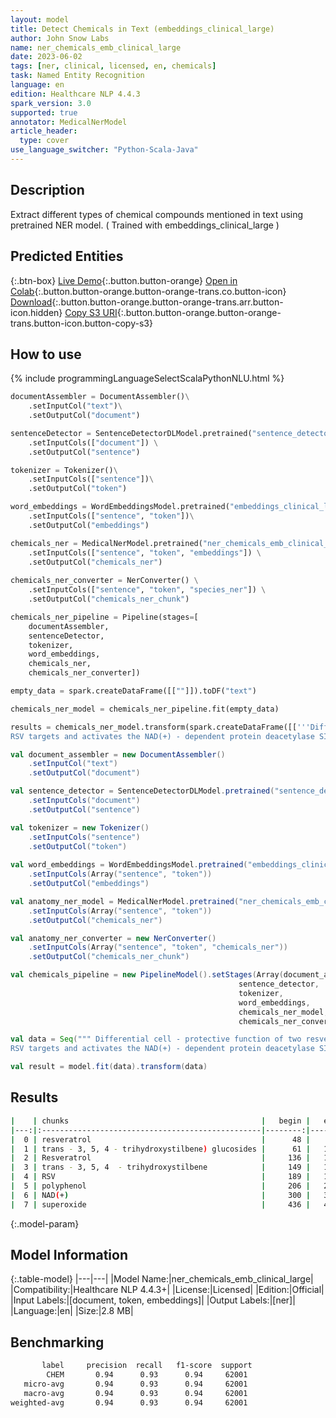 ```yaml
---
layout: model
title: Detect Chemicals in Text (embeddings_clinical_large)
author: John Snow Labs
name: ner_chemicals_emb_clinical_large
date: 2023-06-02
tags: [ner, clinical, licensed, en, chemicals]
task: Named Entity Recognition
language: en
edition: Healthcare NLP 4.4.3
spark_version: 3.0
supported: true
annotator: MedicalNerModel
article_header:
  type: cover
use_language_switcher: "Python-Scala-Java"
---
```


## Description

Extract different types of chemical compounds mentioned in text using pretrained NER model. ( Trained with embeddings_clinical_large )

## Predicted Entities



{:.btn-box}
[Live Demo](https://demo.johnsnowlabs.com/healthcare/NER_CHEMICALS/){:.button.button-orange}
[Open in Colab](https://colab.research.google.com/github/JohnSnowLabs/spark-nlp-workshop/blob/master/tutorials/Certification_Trainings/Healthcare/1.Clinical_Named_Entity_Recognition_Model.ipynb){:.button.button-orange.button-orange-trans.co.button-icon}
[Download](https://s3.amazonaws.com/auxdata.johnsnowlabs.com/clinical/models/ner_chemicals_emb_clinical_large_en_4.4.3_3.0_1685713522857.zip){:.button.button-orange.button-orange-trans.arr.button-icon.hidden}
[Copy S3 URI](s3://auxdata.johnsnowlabs.com/clinical/models/ner_chemicals_emb_clinical_large_en_4.4.3_3.0_1685713522857.zip){:.button.button-orange.button-orange-trans.button-icon.button-copy-s3}

## How to use



<div class="tabs-box" markdown="1">
{% include programmingLanguageSelectScalaPythonNLU.html %}

```python
documentAssembler = DocumentAssembler()\
    .setInputCol("text")\
    .setOutputCol("document")

sentenceDetector = SentenceDetectorDLModel.pretrained("sentence_detector_dl_healthcare","en","clinical/models") \
    .setInputCols(["document"]) \
    .setOutputCol("sentence") 

tokenizer = Tokenizer()\
    .setInputCols(["sentence"])\
    .setOutputCol("token")

word_embeddings = WordEmbeddingsModel.pretrained("embeddings_clinical_large", "en", "clinical/models")\
    .setInputCols(["sentence", "token"])\
    .setOutputCol("embeddings")

chemicals_ner = MedicalNerModel.pretrained("ner_chemicals_emb_clinical_large", "en", "clinical/models" ) \
    .setInputCols(["sentence", "token", "embeddings"]) \
    .setOutputCol("chemicals_ner")
    
chemicals_ner_converter = NerConverter() \
    .setInputCols(["sentence", "token", "species_ner"]) \
    .setOutputCol("chemicals_ner_chunk")

chemicals_ner_pipeline = Pipeline(stages=[
    documentAssembler, 
    sentenceDetector,
    tokenizer,
    word_embeddings,
    chemicals_ner,
    chemicals_ner_converter])

empty_data = spark.createDataFrame([[""]]).toDF("text")

chemicals_ner_model = chemicals_ner_pipeline.fit(empty_data)

results = chemicals_ner_model.transform(spark.createDataFrame([['''Differential cell - protective function of two resveratrol (trans - 3, 5, 4 - trihydroxystilbene) glucosides against oxidative stress. Resveratrol (trans - 3, 5, 4  - trihydroxystilbene ; RSV) , a natural polyphenol, exerts a beneficial effect on health and diseases. 
RSV targets and activates the NAD(+) - dependent protein deacetylase SIRT1; in turn, SIRT1 induces an intracellular antioxidative mechanism by inducing mitochondrial superoxide dismutase (SOD2). Most RSV found in plants is glycosylated, and the effect of these glycosylated forms on SIRT1 has not been studied. ''']]).toDF("text"))
```
```scala
val document_assembler = new DocumentAssembler()
    .setInputCol("text")
    .setOutputCol("document")

val sentence_detector = SentenceDetectorDLModel.pretrained("sentence_detector_dl_healthcare","en","clinical/models")
    .setInputCols("document")
    .setOutputCol("sentence")

val tokenizer = new Tokenizer()
    .setInputCols("sentence")
    .setOutputCol("token")
    
val word_embeddings = WordEmbeddingsModel.pretrained("embeddings_clinical_large", "en", "clinical/models")
    .setInputCols(Array("sentence", "token"))
    .setOutputCol("embeddings")

val anatomy_ner_model = MedicalNerModel.pretrained("ner_chemicals_emb_clinical_large", "en", "clinical/models")
    .setInputCols(Array("sentence", "token"))
    .setOutputCol("chemicals_ner")

val anatomy_ner_converter = new NerConverter()
    .setInputCols(Array("sentence", "token", "chemicals_ner"))
    .setOutputCol("chemicals_ner_chunk")

val chemicals_pipeline = new PipelineModel().setStages(Array(document_assembler, 
                                                   sentence_detector,
                                                   tokenizer,
                                                   word_embeddings,
                                                   chemicals_ner_model,
                                                   chemicals_ner_converter))

val data = Seq(""" Differential cell - protective function of two resveratrol (trans - 3, 5, 4 - trihydroxystilbene) glucosides against oxidative stress. Resveratrol (trans - 3, 5, 4  - trihydroxystilbene ; RSV) , a natural polyphenol, exerts a beneficial effect on health and diseases. 
RSV targets and activates the NAD(+) - dependent protein deacetylase SIRT1; in turn, SIRT1 induces an intracellular antioxidative mechanism by inducing mitochondrial superoxide dismutase (SOD2). Most RSV found in plants is glycosylated, and the effect of these glycosylated forms on SIRT1 has not been studied.""").toDS.toDF("text")

val result = model.fit(data).transform(data)
```
</div>

## Results

```bash
|    | chunks                                           |   begin |   end | entities   |
|---:|:-------------------------------------------------|--------:|------:|:-----------|
|  0 | resveratrol                                      |      48 |    58 | CHEM       |
|  1 | trans - 3, 5, 4 - trihydroxystilbene) glucosides |      61 |   108 | CHEM       |
|  2 | Resveratrol                                      |     136 |   146 | CHEM       |
|  3 | trans - 3, 5, 4  - trihydroxystilbene            |     149 |   185 | CHEM       |
|  4 | RSV                                              |     189 |   191 | CHEM       |
|  5 | polyphenol                                       |     206 |   215 | CHEM       |
|  6 | NAD(+)                                           |     300 |   305 | CHEM       |
|  7 | superoxide                                       |     436 |   445 | CHEM       |
```

{:.model-param}
## Model Information

{:.table-model}
|---|---|
|Model Name:|ner_chemicals_emb_clinical_large|
|Compatibility:|Healthcare NLP 4.4.3+|
|License:|Licensed|
|Edition:|Official|
|Input Labels:|[document, token, embeddings]|
|Output Labels:|[ner]|
|Language:|en|
|Size:|2.8 MB|

## Benchmarking

```bash
       label     precision  recall   f1-score  support
        CHEM       0.94      0.93      0.94     62001
   micro-avg       0.94      0.93      0.94     62001
   macro-avg       0.94      0.93      0.94     62001
weighted-avg       0.94      0.93      0.94     62001
```
